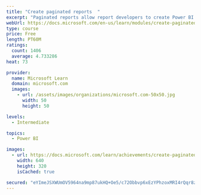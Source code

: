 ```yaml
---
title: "Create paginated reports  "
excerpt: "Paginated reports allow report developers to create Power BI artifacts that have tightly controlled rendering requirements. Paginated reports are ideal for creating sales invoices, receipts, purchase orders, and tabular data. This module will teach you how to create reports, add parameters, and work with tables and charts in paginated reports."
webUrl: https://docs.microsoft.com/en-us/learn/modules/create-paginated-reports-power-bi/
type: course
price: Free
length: PT60M
ratings:
  count: 1406
  average: 4.733286
heat: 73

provider:
  name: Microsoft Learn
  domain: microsoft.com
  images:
    - url: /assets/images/organizations/microsoft.com-50x50.jpg
      width: 50
      height: 50

levels:
  - Intermediate

topics:
  - Power BI

images:
  - url: https://docs.microsoft.com/learn/achievements/create-paginated-reports-power-bi-social.png
    width: 640
    height: 320
    isCached: true

secured: "eYImeJSXWUmOV5964na9mp87ukHQ+Oe5/c72Obbvp6xEzYPhzoxMRI4rQqr8zRBdnZXt9VelSb3V+MAQjaCNpromZ69khEp8OmWFWjYj5063r0vmC+G79rpvIaARgZyOjXCpHJJr6MJOwvXAV+5Whb4xKDbcYDE3KS+VzYduibHc4xpUQTmWZNjG0/yeXdR9DanWs9gpEKfUKAnKkGfOOoKnjHgHHtjz7QBdhlQxbm+a65U2clIyxecKMy1L39QdOX+ZUy+fIYDFFfCzwqSDgCpCMvSsUtx/w86JCgB8ot4mX7QH9JkFgIhbTp846vKmlZ20yqtH/OdBg9FCSgvhYW/JsqdUbCO51kCw6wgA+gqj7XdevM9nIfzcL7hmxsxK6AspUa62c7fVGTMpQl+ITx8DZLZsgEY6FXtzmU09RO4=;Fcs0MSRNRMpDxn8n15cCog=="
---
```


